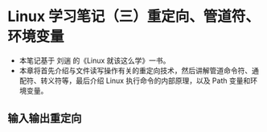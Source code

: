 # Linux 学习笔记（三）重定向、管道符、环境变量

* 本笔记基于 刘遄 的《Linux 就该这么学》一书。
* 本章将首先介绍与文件读写操作有关的重定向技术，然后讲解管道命令符、通配符、转义符等，最后介绍 Linux 执行命令的内部原理，以及 Path 变量和环境变量。



## 输入输出重定向

